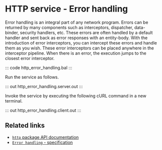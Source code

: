 # HTTP service - Error handling

Error handling is an integral part of any network program. Errors can be returned by many components such as interceptors, dispatcher, data-binder, security handlers, etc. These errors are often handled by a default handler and sent back as error responses with an entity-body. With the introduction of error interceptors, you can intercept  these errors and handle them as you wish. These error interceptors can be placed  anywhere in the interceptor pipeline. When there is an error, the execution jumps to the closest error interceptor.

::: code http_error_handling.bal :::

Run the service as follows.

::: out http_error_handling.server.out :::

Invoke the service by executing the following cURL command in a new terminal.

::: out http_error_handling.client.out :::

## Related links
- [`http` package API documentation](https://lib.ballerina.io/ballerina/http/latest/)
- [`Error handling` - specification](https://ballerina.io/spec/http/#82-error-handling)
